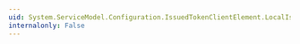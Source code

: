 ```yaml
---
uid: System.ServiceModel.Configuration.IssuedTokenClientElement.LocalIssuer
internalonly: False
---
```

